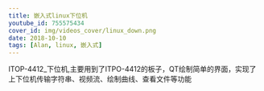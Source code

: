 ```yaml
---
title: 嵌入式linux下位机
youtube_id: 755575434
cover_id: img/videos_cover/linux_down.png
date: 2018-10-10
tags: [Alan, linux, 嵌入式]
---
```


ITOP-4412_下位机,主要用到了ITPO-4412的板子，QT绘制简单的界面，实现了上下位机传输字符串、视频流、绘制曲线、查看文件等功能
